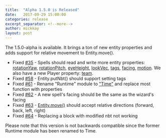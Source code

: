 ```yaml
---
title:  "Alpha 1.5.0 is Released"
date:   2017-09-29 15:00:00
categories: release
excerpt_separator: <!--more-->
author: mickkay
layout: post
---
```

The 1.5.0-alpha is available. It brings a ton of new entity properties and adds
support for relative movement to Entity.move().
<!--more-->

* Fixed [#35](https://github.com/wizards-of-lua/wizards-of-lua/issues/35) - Spells should read and write more entity properties: [rotationYaw](/modules/Entity/#rotationYaw), [rotationPitch](/modules/Entity/#rotationPitch), [eyeHeight](/modules/Entity/#eyeHeight), [lookVec](/modules/Entity/#lookVec), [tags](/modules/Entity/#tags), [facing](/modules/Entity/#facing),  [motion](/modules/Entity/#motion). We also have a new Player property: [team](/modules/Player/#team).
* Fixed [#58](https://github.com/wizards-of-lua/wizards-of-lua/issues/58) - Entity.putNbt() should support setting tags
* Fixed [#61](https://github.com/wizards-of-lua/wizards-of-lua/issues/61) - Rename "Runtime" module to ["Time"](/modules/Time) and replace most function with properties
* Fixed [#62](https://github.com/wizards-of-lua/wizards-of-lua/issues/62) - A new spell's facing should be the same as the wizard's facing
* Fixed [#63](https://github.com/wizards-of-lua/wizards-of-lua/issues/63) - [Entity.move()](/modules/Entity/#move) should accept relative directions (forward, back, left, right)
* Fixed [#64](https://github.com/wizards-of-lua/wizards-of-lua/issues/64) - Replacing a block with modified nbt not working

Please note that this version is not backwards compatible since the former Runtime module has been renamed to Time.
